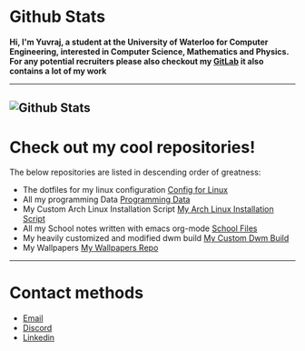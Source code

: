 # Github Stats  
**Hi, I'm Yuvraj, a student at the University of Waterloo for Computer Engineering, interested in Computer Science, Mathematics and Physics.**
&nbsp;  
**For any potential recruiters please also checkout my [GitLab](https://gitlab.com/yuvibirdi/) it also contains a lot of my work**

---
![Github Stats](https://greptile-stats.vercel.app/api/widget/yuvibirdi/stats)
---

# Check out my cool repositories!
The below repositories are listed in descending order of greatness:

* The dotfiles for my linux configuration [Config for Linux](https://gitlab.com/yuvibirdi/dotfiles-backup)
* All my programming Data  [Programming Data](https://gitlab.com/yuvibirdi/programming)
* My Custom Arch Linux Installation Script  [My Arch Linux Installation Script](https://github.com/yuvibirdi/arch-installer)
* All my School notes written with emacs org-mode [School Files](https://gitlab.com/yuvibirdi/school)
* My heavily customized and modified dwm build [My Custom Dwm Build](https://gitlab.com/yuvibirdi/school)
* My Wallpapers [My Wallpapers Repo](https://gitlab.com/yuvibirdi/Wallpapers)

---

# Contact methods

* <a href = "mailto: yb@yuvibirdi.com">Email</a>
* [Discord](ystdin)
* [Linkedin](https://www.linkedin.com/in/ystdin)
